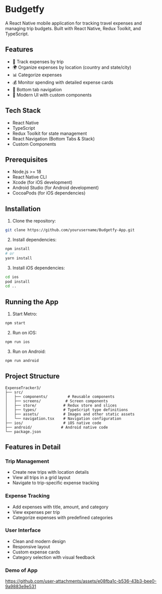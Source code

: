 # Budgetfy
A React Native mobile application for tracking travel expenses and managing trip budgets. Built with React Native, Redux Toolkit, and TypeScript.

## Features

- 📱 Track expenses by trip
- 🌍 Organize expenses by location (country and state/city)
- 📊 Categorize expenses
- 💰 Monitor spending with detailed expense cards
- 📱 Bottom tab navigation
- 🎨 Modern UI with custom components

## Tech Stack

- React Native
- TypeScript
- Redux Toolkit for state management
- React Navigation (Bottom Tabs & Stack)
- Custom Components

## Prerequisites

- Node.js >= 18
- React Native CLI
- Xcode (for iOS development)
- Android Studio (for Android development)
- CocoaPods (for iOS dependencies)

## Installation

1. Clone the repository:

```bash
git clone https://github.com/yourusername/Budgetfy-App.git
```

2. Install dependencies:
```bash
npm install
# or
yarn install
```

3. Install iOS dependencies:
```bash
cd ios
pod install
cd ..
```

## Running the App

1. Start Metro:
```bash
npm start
```

2. Run on iOS:
```bash
npm run ios
```

3. Run on Android:
```bash
npm run android
```

## Project Structure

```
ExpenseTracker3/
├── src/
│   ├── components/         # Reusable components
│   ├── screens/           # Screen components
│   ├── store/            # Redux store and slices
│   ├── types/            # TypeScript type definitions
│   ├── assets/           # Images and other static assets
│   └── navigation.tsx    # Navigation configuration
├── ios/                  # iOS native code
├── android/             # Android native code
└── package.json
```

## Features in Detail

### Trip Management
- Create new trips with location details
- View all trips in a grid layout
- Navigate to trip-specific expense tracking

### Expense Tracking
- Add expenses with title, amount, and category
- View expenses per trip
- Categorize expenses with predefined categories

### User Interface
- Clean and modern design
- Responsive layout
- Custom expense cards
- Category selection with visual feedback

### Demo of App


https://github.com/user-attachments/assets/e08fba1c-b536-43b3-bee0-9a9883e9e531



